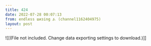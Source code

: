 ```yaml
---
title: 424
date: 2022-07-28 00:07:13
from: endless шизing ⍼ (channel1162404975)
layout: post
---
```


![[(File not included. Change data exporting settings to download.)]]


